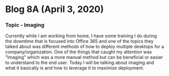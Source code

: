# Blog 8A (April 3, 2020)

### Topic - Imaging

Currently while I am working from home, I have some training I do during the downtime that is focused into Office 365 and one of the topics they talked about was different methods of how to deploy multiple desktops for a company/organization. One of the things that caught my attention was "Imaging" which was a more manual method but can be beneficial or easier to understand to the end user. Today I will be talking about imaging and what it basically is and how to leverage it to maximize deployment.